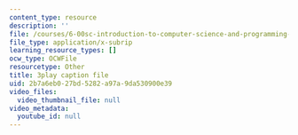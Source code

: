 ```yaml
---
content_type: resource
description: ''
file: /courses/6-00sc-introduction-to-computer-science-and-programming-spring-2011/2b7a6eb027bd5282a97a9da530900e39_ZFc_utdoexI.vtt
file_type: application/x-subrip
learning_resource_types: []
ocw_type: OCWFile
resourcetype: Other
title: 3play caption file
uid: 2b7a6eb0-27bd-5282-a97a-9da530900e39
video_files:
  video_thumbnail_file: null
video_metadata:
  youtube_id: null
---
```

